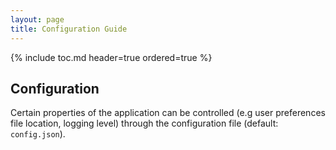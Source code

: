 ```yaml
---
layout: page
title: Configuration Guide
---
```

{% include toc.md header=true ordered=true %}

## Configuration

Certain properties of the application can be controlled (e.g user preferences file location, logging level) through the configuration file (default: `config.json`).
